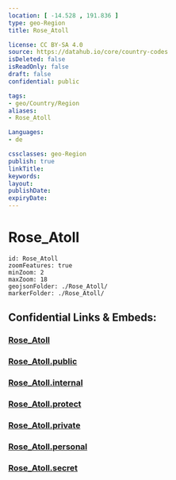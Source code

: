 ```yaml
---
location: [ -14.528 , 191.836 ] 
type: geo-Region
title: Rose_Atoll

license: CC BY-SA 4.0
source: https://datahub.io/core/country-codes
isDeleted: false
isReadOnly: false
draft: false
confidential: public

tags:
- geo/Country/Region
aliases:
- Rose_Atoll

Languages:
- de

cssclasses: geo-Region
publish: true
linkTitle: 
keywords: 
layout: 
publishDate: 
expiryDate: 
---
```


# Rose_Atoll

```leaflet
id: Rose_Atoll
zoomFeatures: true 
minZoom: 2 
maxZoom: 18
geojsonFolder: ./Rose_Atoll/
markerFolder: ./Rose_Atoll/
```


## Confidential Links & Embeds: 

### [Rose_Atoll](/_Standards/Earth/Continent/Oceania/Polynesia/American_Samoa/Districts~American_Samoa/Rose_Atoll.md) 

### [Rose_Atoll.public](/_public/Earth/Continent/Oceania/Polynesia/American_Samoa/Districts~American_Samoa/Rose_Atoll.public.md) 

### [Rose_Atoll.internal](/_internal/Earth/Continent/Oceania/Polynesia/American_Samoa/Districts~American_Samoa/Rose_Atoll.internal.md) 

### [Rose_Atoll.protect](/_protect/Earth/Continent/Oceania/Polynesia/American_Samoa/Districts~American_Samoa/Rose_Atoll.protect.md) 

### [Rose_Atoll.private](/_private/Earth/Continent/Oceania/Polynesia/American_Samoa/Districts~American_Samoa/Rose_Atoll.private.md) 

### [Rose_Atoll.personal](/_personal/Earth/Continent/Oceania/Polynesia/American_Samoa/Districts~American_Samoa/Rose_Atoll.personal.md) 

### [Rose_Atoll.secret](/_secret/Earth/Continent/Oceania/Polynesia/American_Samoa/Districts~American_Samoa/Rose_Atoll.secret.md)

